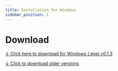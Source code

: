 ```yaml
---
title: Installation for Windows
sidebar_position: 1
---
```


# Download

[↓ <u>Click here to download for Windows (.exe) v0.1.3 </u>](https://github.com/ayonshafiul/peyara-mouse-server/releases/download/v0.1.3/PeyaraRemoteMouseServer-0.1.3.Setup.exe)

[↓ <u>Click to download older versions </u>](https://github.com/ayonshafiul/peyara-mouse-server/releases)
